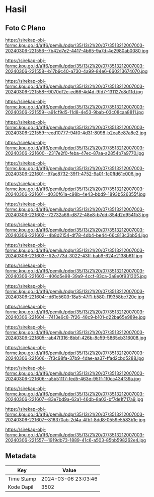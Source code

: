 # Hasil

## Foto C Plano

https://sirekap-obj-formc.kpu.go.id/a1f6/pemilu/pdpr/35/13/21/20/07/3513212007003-20240306-221556--7b42d7e2-4417-4b65-9a7d-4e2980ab0080.jpg

https://sirekap-obj-formc.kpu.go.id/a1f6/pemilu/pdpr/35/13/21/20/07/3513212007003-20240306-221558--b17b9c40-a730-4a99-84e6-660213674070.jpg

https://sirekap-obj-formc.kpu.go.id/a1f6/pemilu/pdpr/35/13/21/20/07/3513212007003-20240306-221558--9070df2e-ed66-4d4d-9fd7-131127c8d11d.jpg

https://sirekap-obj-formc.kpu.go.id/a1f6/pemilu/pdpr/35/13/21/20/07/3513212007003-20240306-221559--a91cf9d5-11d8-4e53-9bab-03c08caa8811.jpg

https://sirekap-obj-formc.kpu.go.id/a1f6/pemilu/pdpr/35/13/21/20/07/3513212007003-20240306-221559--eed10777-94f0-4d31-8098-b2ea8e87a8e2.jpg

https://sirekap-obj-formc.kpu.go.id/a1f6/pemilu/pdpr/35/13/21/20/07/3513212007003-20240306-221600--2317e2f0-feba-47ec-87aa-a2854b7a9770.jpg

https://sirekap-obj-formc.kpu.go.id/a1f6/pemilu/pdpr/35/13/21/20/07/3513212007003-20240306-221601--97ac8732-39f1-4752-9a01-1c0ffd61c006.jpg

https://sirekap-obj-formc.kpu.go.id/a1f6/pemilu/pdpr/35/13/21/20/07/3513212007003-20240306-221601--d030f61a-c98b-4e43-bbd9-1893b526355f.jpg

https://sirekap-obj-formc.kpu.go.id/a1f6/pemilu/pdpr/35/13/21/20/07/3513212007003-20240306-221602--72732a68-d872-48e8-b7dd-854d2d9541b3.jpg

https://sirekap-obj-formc.kpu.go.id/a1f6/pemilu/pdpr/35/13/21/20/07/3513212007003-20240306-221602--4b8d2154-df78-4db4-be44-66c813c3bb54.jpg

https://sirekap-obj-formc.kpu.go.id/a1f6/pemilu/pdpr/35/13/21/20/07/3513212007003-20240306-221603--ff2e773d-3022-43ff-bab9-624e2138b61f.jpg

https://sirekap-obj-formc.kpu.go.id/a1f6/pemilu/pdpr/35/13/21/20/07/3513212007003-20240306-221603--406d5e98-39a9-4ccf-83ca-3a8e0f931305.jpg

https://sirekap-obj-formc.kpu.go.id/a1f6/pemilu/pdpr/35/13/21/20/07/3513212007003-20240306-221604--d61e5603-18a5-47f1-b580-f19358be720e.jpg

https://sirekap-obj-formc.kpu.go.id/a1f6/pemilu/pdpr/35/13/21/20/07/3513212007003-20240306-221604--7413e6c8-7f26-48c9-b101-d22ba65e989e.jpg

https://sirekap-obj-formc.kpu.go.id/a1f6/pemilu/pdpr/35/13/21/20/07/3513212007003-20240306-221605--ab47f316-8bbf-426b-8c59-5865cb316008.jpg

https://sirekap-obj-formc.kpu.go.id/a1f6/pemilu/pdpr/35/13/21/20/07/3513212007003-20240306-221606--7f3c98fa-37b9-4dae-aa37-ffad2cbd5288.jpg

https://sirekap-obj-formc.kpu.go.id/a1f6/pemilu/pdpr/35/13/21/20/07/3513212007003-20240306-221606--a5b51117-fed5-463e-951f-1f0cc434f39a.jpg

https://sirekap-obj-formc.kpu.go.id/a1f6/pemilu/pdpr/35/13/21/20/07/3513212007003-20240306-221607--83e7bd9a-62a1-46db-8a03-bf7de1f717a9.jpg

https://sirekap-obj-formc.kpu.go.id/a1f6/pemilu/pdpr/35/13/21/20/07/3513212007003-20240306-221607--816370ab-2d4a-4fbf-8dd8-0559e5583b1e.jpg

https://sirekap-obj-formc.kpu.go.id/a1f6/pemilu/pdpr/35/13/21/20/07/3513212007003-20240306-221557--1919db73-1889-41c6-a503-85bb598262e4.jpg


## Metadata

| Key        | Value               |
| ---------- | ------------------- |
| Time Stamp | 2024-03-06 23:03:46 |
| Kode Dapil | 3502                |




